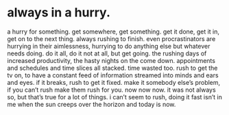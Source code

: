 # always in a hurry.

a hurry for something. get somewhere, get something. get it done, get it in, get on to the next thing. always rushing to finish. even procrastinators are hurrying in their aimlessness, hurrying to do anything else but whatever needs doing. do it all, do it not at all, but get going. the rushing days of increased productivity, the hasty nights on the come down. appointments and schedules and time slices all stacked. time wasted too. rush to get the tv on, to have a constant feed of information streamed into minds and ears and eyes. if it breaks, rush to get it fixed. make it somebody else’s problem, if you can’t rush make them rush for you. now now now. it was not always so, but that’s true for a lot of things. i can’t seem to rush, doing it fast isn’t in me when the sun creeps over the horizon and today is now. 